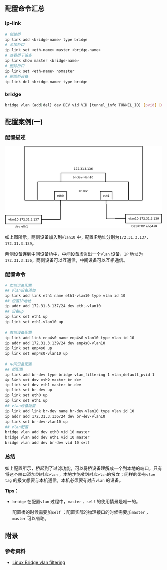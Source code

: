 ## 配置命令汇总

### ip-link

```bash
# 创建桥
ip link add <bridge-name> type bridge
# 添加桥口
ip link set <eth-name> master <bridge-name>
# 查看桥下设备
ip link show master <bridge-name>
# 删除桥口
ip link set <eth-name> nomaster
# 删除桥设备
ip link del <bridge-name> type bridge
```



### bridge

```bash
bridge vlan {add|del} dev DEV vid VID [tunnel_info TUNNEL_ID] [pvid] [untagged] [self] [master]
```



## 配置案例(一)

### 配置描述

![桥配置-1.png](./.images/桥配置-1.png)



如上图所示，两侧设备加入到`vlan10` 中，配置IP地址分别为`172.31.3.137`，`172.31.3.139`。

两侧设备连到中间设备桥中，中间设备虚拟出一个`vlan`  设备，`IP` 地址为`172.31.3.136`，两侧设备可以互通信，中间设备可以互相通信。

### 配置命令

```bash
# 左侧设备配置
## vlan设备添加
ip link add link eth1 name eth1-vlan10 type vlan id 10
## 设置IP地址
ip addr add 172.31.3.137/24 dev eth1-vlan10 
## 设备up
ip link set eth1 up
ip link set eth1-vlan10 up

# 右侧设备配置
ip link add link enp4s0 name enp4s0-vlan10 type vlan id 10
ip addr add 172.31.3.139/24 dev enp4s0-vlan10
ip link set enp4s0 up
ip link set enp4s0-vlan10 up

# 中间设备配置
## 桥配置
ip link add br-dev type bridge vlan_filtering 1 vlan_default_pvid 1
ip link set dev eth0 master br-dev
ip link set dev eth1 master br-dev
ip link set br-dev up
ip link set eth0 up
ip link set eth1 up
## vlan设备配置
ip link add link br-dev name br-dev-vlan10 type vlan id 10
ip addr add 172.31.3.136/24 dev br-dev-vlan10
ip link set br-dev-vlan10 up
## vlan配置
bridge vlan add dev eth0 vid 10 master
bridge vlan add dev eth1 vid 10 master
bridge vlan add dev br-dev vid 10 self
```



### 总结

如上配置所示，桥起到了过滤功能，可以将桥设备理解成一个到本地的端口，只有将这个端口添加到对应`vlan` ，本地才能收到对应`vlan`的报文；同样的带有`vlan tag` 的报文想要与本机通信，本机必须要有对应`vlan` 的设备。

**Tips：**

* `bridge` 在配置`vlan` 过程中，`master` 、`self` 的使用情景是唯一的。

  配置桥的时候需要加`self` ；配置实际的物理接口的时候需要加`master` ，`master` 可以省略。



## 附录

### 参考资料

* [Linux Bridge vlan filtering](https://segmentfault.com/a/1190000039679169)

